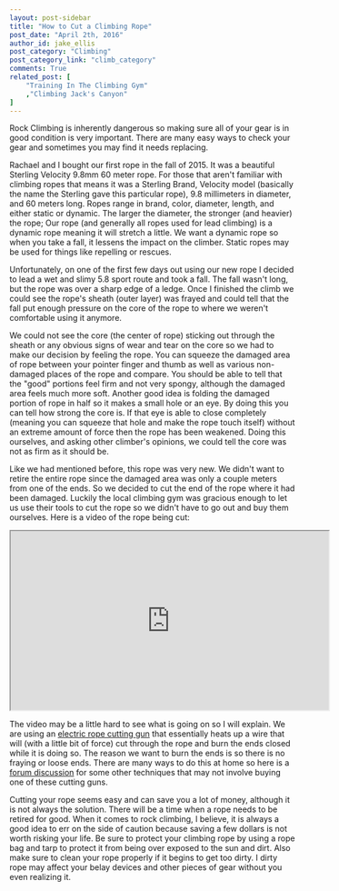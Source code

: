 ```yaml
---
layout: post-sidebar
title: "How to Cut a Climbing Rope"
post_date: "April 2th, 2016"
author_id: jake_ellis
post_category: "Climbing"
post_category_link: "climb_category"
comments: True
related_post: [
	"Training In The Climbing Gym"
	,"Climbing Jack's Canyon"
]
---
```


<p>Rock Climbing is inherently dangerous so making sure all of your gear is in good condition is very important. There are many easy ways to check your gear and sometimes you may find it needs replacing.<!--endpreview-->
</p>

<p>Rachael and I bought our first rope in the fall of 2015. It was a beautiful Sterling Velocity 9.8mm 60 meter rope. For those that aren't familiar with climbing ropes that means it was a Sterling Brand, Velocity model (basically the name the Sterling gave this particular rope), 9.8 millimeters in diameter, and 60 meters long. Ropes range in brand, color, diameter, length, and either static or dynamic. The larger the diameter, the stronger (and heavier) the rope; Our rope (and generally all ropes used for lead climbing) is a dynamic rope meaning it will stretch a little. We want a dynamic rope so when you take a fall, it lessens the impact on the climber. Static ropes may be used for things like repelling or rescues.
</p>

<p>
Unfortunately, on one of the first few days out using our new rope I decided to lead a wet and slimy 5.8 sport route and took a fall. The fall wasn't long, but the rope was over a sharp edge of a ledge. Once I finished the climb we could see the rope's sheath (outer layer) was frayed and could tell that the fall put enough pressure on the core of the rope to where we weren't comfortable using it anymore. 
</p>

<p>
We could not see the core (the center of rope) sticking out through the sheath or any obvious signs of wear and tear on the core so we had to make our decision by feeling the rope. You can squeeze the damaged area of rope between your pointer finger and thumb as well as various non-damaged places of the rope and compare. You should be able to tell that the "good" portions feel firm and not very spongy, although the damaged area feels much more soft. Another good idea is folding the damaged portion of rope in half so it makes a small hole or an eye. By doing this you can tell how strong the core is. If that eye is able to close completely (meaning you can squeeze that hole and make the rope touch itself) without an extreme amount of force then the rope has been weakened. Doing this ourselves, and asking other climber's opinions, we could tell the core was not as firm as it should be. 
</p>

<p>
Like we had mentioned before, this rope was very new. We didn't want to retire the entire rope since the damaged area was only a couple meters from one of the ends. So we decided to cut the end of the rope where it had been damaged. Luckily the local climbing gym was gracious enough to let us use their tools to cut the rope so we didn't have to go out and buy them ourselves. Here is a video of the rope being cut:
</p>

<P>
<iframe width="560" height="315" src="https://www.youtube.com/watch?v=Qm_TYDJImyI&feature=youtu.be" allowfullscreen></iframe>
</p>

<p>
The video may be a little hard to see what is going on so I will explain. We are using an <a href="http://www.jamestowndistributors.com/userportal/product.do?part=117825&engine=adwordskeyword=product_ad&gclid=Cj0KEQjwo_y4BRD0nMnfoqqnxtEBEiQAWdA129gIpmjRlF8pm5ZgqD8ZuAgkfNuMilCCGF75N8gfypMaAvOO8P8HAQ">electric rope cutting gun</a> that essentially heats up a wire that will (with a little bit of force) cut through the rope and burn the ends closed while it is doing so. The reason we want to burn the ends is so there is no fraying or loose ends. There are many ways to do this at home so here is a <a href="https://www.mountainproject.com/v/tricks-to-cutting-rope/108288215#a_108294587">forum discussion</a> for some other techniques that may not involve buying one of these cutting guns. 
</p>

<p>
Cutting your rope seems easy and can save you a lot of money, although it is not always the solution. There will be a time when a rope needs to be retired for good. When it comes to rock climbing, I believe, it is always a good idea to err on the side of caution because saving a few dollars is not worth risking your life. Be sure to protect your climbing rope by using a rope bag and tarp to protect it from being over exposed to the sun and dirt. Also make sure to clean your rope properly if it begins to get too dirty. I dirty rope may affect your belay devices and other pieces of gear without you even realizing it. 
</p>










